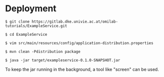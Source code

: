 # Deployment

`$ git clone https://gitlab.dke.univie.ac.at/omilab-tutorials/ExampleService.git`


`$ cd ExampleService`


`$ vim src/main/resources/config/application-distribution.properties`


`$ mvn clean -Pdistribution package`


`$ java -jar target/exampleservice-0.1.0-SNAPSHOT.jar`

To keep the jar running in the background, a tool like "screen" can be used.
